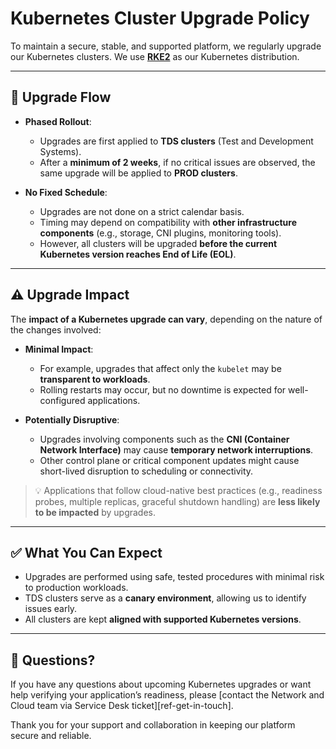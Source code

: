 # Kubernetes Cluster Upgrade Policy

To maintain a secure, stable, and supported platform, we regularly upgrade our Kubernetes clusters. We use **[RKE2](https://docs.rke2.io/)** as our Kubernetes distribution.

---

## 🔄 Upgrade Flow

- **Phased Rollout**:
  - Upgrades are first applied to **TDS clusters** (Test and Development Systems).
  - After a **minimum of 2 weeks**, if no critical issues are observed, the same upgrade will be applied to **PROD clusters**.

- **No Fixed Schedule**:
  - Upgrades are not done on a strict calendar basis.
  - Timing may depend on compatibility with **other infrastructure components** (e.g., storage, CNI plugins, monitoring tools).
  - However, all clusters will be upgraded **before the current Kubernetes version reaches End of Life (EOL)**.

---

## ⚠️ Upgrade Impact

The **impact of a Kubernetes upgrade can vary**, depending on the nature of the changes involved:

- **Minimal Impact**:
  - For example, upgrades that affect only the `kubelet` may be **transparent to workloads**.
  - Rolling restarts may occur, but no downtime is expected for well-configured applications.

- **Potentially Disruptive**:
  - Upgrades involving components such as the **CNI (Container Network Interface)** may cause **temporary network interruptions**.
  - Other control plane or critical component updates might cause short-lived disruption to scheduling or connectivity.

> 💡 Applications that follow cloud-native best practices (e.g., readiness probes, multiple replicas, graceful shutdown handling) are **less likely to be impacted** by upgrades.

---

## ✅ What You Can Expect

- Upgrades are performed using safe, tested procedures with minimal risk to production workloads.
- TDS clusters serve as a **canary environment**, allowing us to identify issues early.
- All clusters are kept **aligned with supported Kubernetes versions**.

---

## 💬 Questions?

If you have any questions about upcoming Kubernetes upgrades or want help verifying your application’s readiness, please [contact the Network and Cloud team via Service Desk ticket][ref-get-in-touch].

Thank you for your support and collaboration in keeping our platform secure and reliable.
